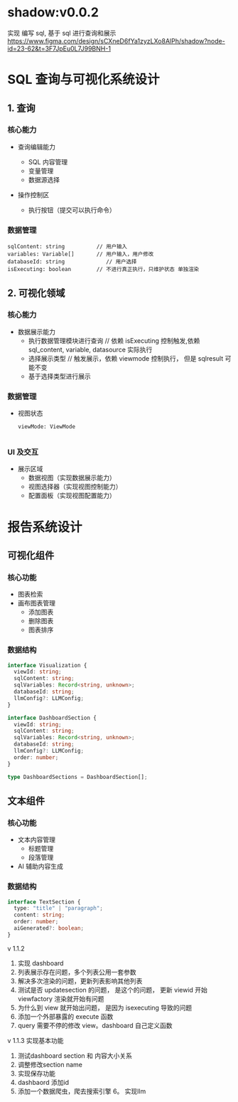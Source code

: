 # shadow:v0.0.2

实现 编写 sql, 基于 sql 进行查询和展示
https://www.figma.com/design/sCXneD6fYa1zyzLXo8AlPh/shadow?node-id=23-62&t=3F7JpEu0L7J99BNH-1

# SQL 查询与可视化系统设计

## 1. 查询

### 核心能力

- 查询编辑能力

  - SQL 内容管理
  - 变量管理
  - 数据源选择

- 操作控制区
  - 执行按钮（提交可以执行命令）

### 数据管理

```
sqlContent: string          // 用户输入
variables: Variable[]       // 用户输入，用户修改
databaseId: string             // 用户选择
isExecuting: boolean        // 不进行真正执行，只维护状态 单独渲染
```

## 2. 可视化领域

### 核心能力

- 数据展示能力
  - 执行数据管理模块进行查询 // 依赖 isExecuting 控制触发,依赖 sql_content, variable, datasource 实际执行
  - 选择展示类型 // 触发展示，依赖 viewmode 控制执行， 但是 sqlresult 可能不变
  - 基于选择类型进行展示

### 数据管理

- 视图状态

  ```
  viewMode: ViewMode


  ```

### UI 及交互

- 展示区域
  - 数据视图（实现数据展示能力）
  - 视图选择器（实现视图控制能力）
  - 配置面板（实现视图配置能力）

# 报告系统设计

## 可视化组件

### 核心功能

- 图表检索
- 画布图表管理
  - 添加图表
  - 删除图表
  - 图表排序

### 数据结构

```typescript
interface Visualization {
  viewId: string;
  sqlContent: string;
  sqlVariables: Record<string, unknown>;
  databaseId: string;
  llmConfig?: LLMConfig;
}

interface DashboardSection {
  viewId: string;
  sqlContent: string;
  sqlVariables: Record<string, unknown>;
  databaseId: string;
  llmConfig?: LLMConfig;
  order: number;
}

type DashboardSections = DashboardSection[];
```

## 文本组件

### 核心功能

- 文本内容管理
  - 标题管理
  - 段落管理
- AI 辅助内容生成

### 数据结构

```typescript
interface TextSection {
  type: "title" | "paragraph";
  content: string;
  order: number;
  aiGenerated?: boolean;
}
```

v 1.1.2

1. 实现 dashboard
2. 列表展示存在问题，多个列表公用一套参数
3. 解决多次渲染的问题，更新列表影响其他列表
4. 测试是否 updatesection 的问题， 是这个的问题， 更新 viewid 开始 viewfactory 渲染就开始有问题
5. 为什么到 view 就开始出问题， 是因为 isexecuting 导致的问题
6. 添加一个外部暴露的 execute 函数
7. query 需要不停的修改 view。dashboard 自己定义函数


v 1.1.3  实现基本功能
1. 测试dashboard section 和 内容大小关系 
2. 调整修改section name
3. 实现保存功能
4. dashbaord 添加id
5. 添加一个数据爬虫，爬去搜索引擎
6。 实现llm